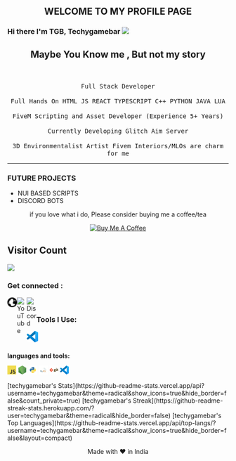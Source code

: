 
<h2 align="center">WELCOME TO MY PROFILE PAGE</h2>


### Hi there I'm TGB, Techygamebar <img src="https://media.giphy.com/media/hvRJCLFzcasrR4ia7z/giphy.gif" width="25px">

<h2 align="center">Maybe You Know me , But not my story</h2>

<p align="CENTER">
  <samp>
    <br> 
    <br>
  Full Stack Developer
    <br><br>
   Full Hands On HTML JS REACT TYPESCRIPT C++ PYTHON JAVA LUA 
    <br><br>
 FiveM Scripting and Asset Developer (Experience 5+ Years)
 <br><br> 
    Currently Developing Glitch Aim Server
    <br><br> 
    3D Environmentalist Artist
Fivem Interiors/MLOs are charm for me
  </samp>
</p>
<hr/>



### FUTURE PROJECTS
- NUI BASED SCRIPTS
- DISCORD BOTS


<p align="CENTER">  if you love what i do, Please  consider buying me a coffee/tea</p>

<p align="CENTER"> <a href="https://www.buymeacoffee.com/techygamebar" target="_blank"><img src="https://cdn.buymeacoffee.com/buttons/v2/default-red.png" alt="Buy Me A Coffee" width="150" ></a> </p>

## Visitor Count
  <img align="center" src="https://profile-counter.glitch.me/techygamebar/count.svg" />

### Get connected :

[<img align="left" alt="Website" width="22px" src="https://raw.githubusercontent.com/iconic/open-iconic/master/svg/globe.svg" />][website]
[<img align="left" alt="YouTube" width="22px" src="https://cdn.jsdelivr.net/npm/simple-icons@v3/icons/youtube.svg" />][youtube]
[<img align="left" alt="Discord" width="22px" src="https://cdn.jsdelivr.net/npm/simple-icons@v3/icons/discord.svg" />][discord]

<br />


### Tools I Use:

[<img align="left" alt="Visual Studio Code" width="26px" src="https://raw.githubusercontent.com/github/explore/80688e429a7d4ef2fca1e82350fe8e3517d3494d/topics/visual-studio-code/visual-studio-code.png" />][vscode]

<br />
<br />

**languages and tools:**  

<code><img height="20" src="https://raw.githubusercontent.com/github/explore/80688e429a7d4ef2fca1e82350fe8e3517d3494d/topics/javascript/javascript.png"></code>
<code><img height="20" src="https://raw.githubusercontent.com/github/explore/80688e429a7d4ef2fca1e82350fe8e3517d3494d/topics/nodejs/nodejs.png"></code>
<code><img height="20" src="https://raw.githubusercontent.com/github/explore/80688e429a7d4ef2fca1e82350fe8e3517d3494d/topics/python/python.png"></code>
<code><img height="20" src="https://raw.githubusercontent.com/github/explore/80688e429a7d4ef2fca1e82350fe8e3517d3494d/topics/mysql/mysql.png"></code>
<code><img height="20" src="https://raw.githubusercontent.com/github/explore/80688e429a7d4ef2fca1e82350fe8e3517d3494d/topics/git/git.png"></code>
<code><img height="20" src="https://raw.githubusercontent.com/github/explore/80688e429a7d4ef2fca1e82350fe8e3517d3494d/topics/visual-studio-code/visual-studio-code.png"></code>


</details>
[techygamebar's Stats](https://github-readme-stats.vercel.app/api?username=techygamebar&theme=radical&show_icons=true&hide_border=false&count_private=true)
[techygamebar's Streak](https://github-readme-streak-stats.herokuapp.com/?user=techygamebar&theme=radical&hide_border=false)
[techygamebar's Top Languages](https://github-readme-stats.vercel.app/api/top-langs/?username=techygamebar&theme=radical&show_icons=true&hide_border=false&layout=compact)

<p align="center">
  Made with ❤️ in India
</p>


[website]: https://techygamebar.com
[youtube]: https://youtube.com/c/techygamebar
[vscode]: https://code.visualstudio.com/Download
[discord]: https://discord.gg/js3BrzReXw

